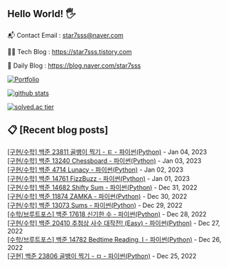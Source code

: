## Hello World! 🖐

📬 Contact Email : star7sss@naver.com

👨‍💻 Tech Blog : https://star7sss.tistory.com

🤪 Daily Blog : https://blog.naver.com/star7sss

[![Portfolio](https://img.shields.io/badge/Portfolio-%23000000.svg?style=for-the-badge&logo=firefox&logoColor=#FF7139)](https://fern-way-13f.notion.site/Jang-Thang-3b7b327981a2456c8ee5952eadb848b9)

[![github stats](https://github-readme-stats.vercel.app/api?username=jangThang&show_icons=true&hide_border=False)](https://star7sss.tistory.com)

[![solved.ac tier](http://mazassumnida.wtf/api/v2/generate_badge?boj=star7sss)](https://solved.ac/star7sss)

## 📋 [Recent blog posts]
[[구현/수학] 백준 23811 골뱅이 찍기 - ㅌ - 파이썬(Python)](https://star7sss.tistory.com/640) - Jan 04, 2023<br>
[[구현/수학] 백준 13240 Chessboard - 파이썬(Python)](https://star7sss.tistory.com/639) - Jan 03, 2023<br>
[[구현/수학] 백준 4714 Lunacy - 파이썬(Python)](https://star7sss.tistory.com/638) - Jan 02, 2023<br>
[[구현/수학] 백준 14761 FizzBuzz - 파이썬(Python)](https://star7sss.tistory.com/637) - Jan 01, 2023<br>
[[구현/수학] 백준 14682 Shifty Sum - 파이썬(Python)](https://star7sss.tistory.com/636) - Dec 31, 2022<br>
[[구현/수학] 백준 11874 ZAMKA - 파이썬(Python)](https://star7sss.tistory.com/635) - Dec 30, 2022<br>
[[구현/수학] 백준 13073 Sums - 파이썬(Python)](https://star7sss.tistory.com/634) - Dec 29, 2022<br>
[[수학/브루트포스] 백준 17618 신기한 수 - 파이썬(Python)](https://star7sss.tistory.com/633) - Dec 28, 2022<br>
[[구현/수학] 백준 20410 추첨상 사수 대작전! (Easy) - 파이썬(Python)](https://star7sss.tistory.com/632) - Dec 27, 2022<br>
[[수학/브루트포스] 백준 14782 Bedtime Reading, I - 파이썬(Python)](https://star7sss.tistory.com/631) - Dec 26, 2022<br>
[[구현] 백준 23806 골뱅이 찍기 - ㅁ - 파이썬(Python)](https://star7sss.tistory.com/630) - Dec 25, 2022<br>
